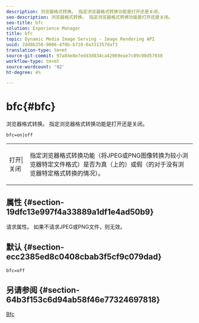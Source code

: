 ```yaml
---
description: 浏览器格式转换。 指定浏览器格式转换功能是打开还是关闭。
seo-description: 浏览器格式转换。 指定浏览器格式转换功能是打开还是关闭。
seo-title: bfc
solution: Experience Manager
title: bfc
topic: Dynamic Media Image Serving - Image Rendering API
uuid: 2dd8b350-9006-4f0b-b710-0a331357daf3
translation-type: tm+mt
source-git-commit: 97a84e8e7edd3d834ca42069eae7c09c00d57938
workflow-type: tm+mt
source-wordcount: '92'
ht-degree: 4%

---
```



# bfc{#bfc}

浏览器格式转换。 指定浏览器格式转换功能是打开还是关闭。

`bfc=on|off`

<table id="simpletable_2D23B1B282CD4216AB5BE7E7430D1B3F"> 
 <tr class="strow"> 
  <td class="stentry"> <p> <span class="codeph"> 打开|关闭  </span> </p> </td> 
  <td class="stentry"> <p>指定浏览器格式转换功能（将JPEG或PNG图像转换为较小浏览器特定文件格式）是否为真（</span>上的<span class="codeph">）或假（<span class="codeph">的</span>对于没有浏览器特定格式转换的情况）。 </span></p> </td> 
 </tr> 
</table>

## 属性 {#section-19dfc13e997f4a33889a1df1e4ad50b9}

请求属性。 如果不请求JPEG或PNG文件，则无效。

## 默认 {#section-ecc2385ed8c0408cbab3f5cf9c079dad}

`bfc=off`

## 另请参阅 {#section-64b3f153c6d94ab58f46e77324697818}

[Bfc](../../../../../is-api/image-catalog/image-serving-api-ref/c-image-catalog-reference/c-attributes-reference/r-bfc.md#reference-5217a41d9d7447d6b0624077eb38d3de)
